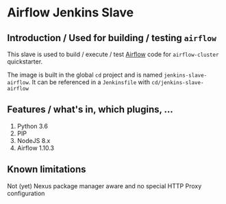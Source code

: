 # Airflow Jenkins Slave

## Introduction / Used for building / testing `airflow`
This slave is used to build / execute / test [Airflow](https://airflow.apache.org/) code for `airflow-cluster` quickstarter.

The image is built in the global `cd` project and is named `jenkins-slave-airflow`.
It can be referenced in a `Jenkinsfile` with `cd/jenkins-slave-airflow`

## Features / what's in, which plugins, ...
1. Python 3.6
2. PIP
3. NodeJS 8.x
4. Airflow 1.10.3

## Known limitations
Not (yet) Nexus package manager aware and no special HTTP Proxy configuration
